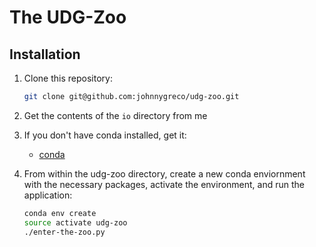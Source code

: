 # The UDG-Zoo

## Installation

1. Clone this repository:
	
	```sh
	git clone git@github.com:johnnygreco/udg-zoo.git
	```

2. Get the contents of the `io` directory from me

3. If you don't have conda installed, get it:
	* [conda](https://conda.io/miniconda.html)
	
4. From within the udg-zoo directory, create a new conda enviornment with the necessary packages, activate the environment, and run the application: 

	```sh
	conda env create
	source activate udg-zoo
	./enter-the-zoo.py
	```
